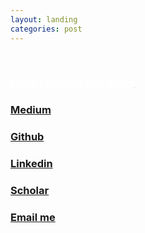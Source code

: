 ```yaml
---
layout: landing
categories: post
---
```

<br>
<h3><u><a style = "color:white" href = "{{ "deeplearning.html"| absolute_url  }}">Deep Learning and Blogs</a></u></h3> 
<h3><a href = "https://msubhaditya.medium.com/">Medium</a></h3>
<h3><a href = "https://github.com/SubhadityaMukherjee/">Github</a></h3>
<h3><a href = "https://www.linkedin.com/in/subhaditya-mukherjee-a36883100/">Linkedin</a></h3>
<h3><a href = "https://scholar.google.com/scholar?q=subhaditya%20mukherjee">Scholar</a></h3>
<h3><a href = "mailto: msubhaditya@gmail.com">Email me</a></h3>

